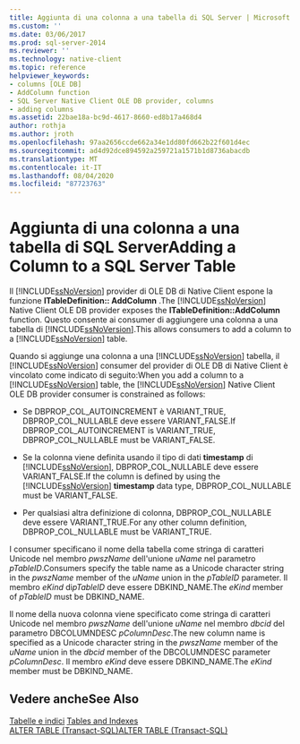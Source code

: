 ```yaml
---
title: Aggiunta di una colonna a una tabella di SQL Server | Microsoft Docs
ms.custom: ''
ms.date: 03/06/2017
ms.prod: sql-server-2014
ms.reviewer: ''
ms.technology: native-client
ms.topic: reference
helpviewer_keywords:
- columns [OLE DB]
- AddColumn function
- SQL Server Native Client OLE DB provider, columns
- adding columns
ms.assetid: 22bae18a-bc9d-4617-8660-ed8b17a468d4
author: rothja
ms.author: jroth
ms.openlocfilehash: 97aa2656ccde662a34e1dd80fd662b22f601d4ec
ms.sourcegitcommit: ad4d92dce894592a259721a1571b1d8736abacdb
ms.translationtype: MT
ms.contentlocale: it-IT
ms.lasthandoff: 08/04/2020
ms.locfileid: "87723763"
---
```

# <a name="adding-a-column-to-a-sql-server-table"></a><span data-ttu-id="c915e-102">Aggiunta di una colonna a una tabella di SQL Server</span><span class="sxs-lookup"><span data-stu-id="c915e-102">Adding a Column to a SQL Server Table</span></span>
  <span data-ttu-id="c915e-103">Il [!INCLUDE[ssNoVersion](../../includes/ssnoversion-md.md)] provider di OLE DB di Native Client espone la funzione **ITableDefinition:: AddColumn** .</span><span class="sxs-lookup"><span data-stu-id="c915e-103">The [!INCLUDE[ssNoVersion](../../includes/ssnoversion-md.md)] Native Client OLE DB provider exposes the **ITableDefinition::AddColumn** function.</span></span> <span data-ttu-id="c915e-104">Questo consente ai consumer di aggiungere una colonna a una tabella di [!INCLUDE[ssNoVersion](../../includes/ssnoversion-md.md)].</span><span class="sxs-lookup"><span data-stu-id="c915e-104">This allows consumers to add a column to a [!INCLUDE[ssNoVersion](../../includes/ssnoversion-md.md)] table.</span></span>  
  
 <span data-ttu-id="c915e-105">Quando si aggiunge una colonna a una [!INCLUDE[ssNoVersion](../../includes/ssnoversion-md.md)] tabella, il [!INCLUDE[ssNoVersion](../../includes/ssnoversion-md.md)] consumer del provider di OLE DB di Native Client è vincolato come indicato di seguito:</span><span class="sxs-lookup"><span data-stu-id="c915e-105">When you add a column to a [!INCLUDE[ssNoVersion](../../includes/ssnoversion-md.md)] table, the [!INCLUDE[ssNoVersion](../../includes/ssnoversion-md.md)] Native Client OLE DB provider consumer is constrained as follows:</span></span>  
  
-   <span data-ttu-id="c915e-106">Se DBPROP_COL_AUTOINCREMENT è VARIANT_TRUE, DBPROP_COL_NULLABLE deve essere VARIANT_FALSE.</span><span class="sxs-lookup"><span data-stu-id="c915e-106">If DBPROP_COL_AUTOINCREMENT is VARIANT_TRUE, DBPROP_COL_NULLABLE must be VARIANT_FALSE.</span></span>  
  
-   <span data-ttu-id="c915e-107">Se la colonna viene definita usando il tipo di dati  **timestamp** di [!INCLUDE[ssNoVersion](../../includes/ssnoversion-md.md)], DBPROP_COL_NULLABLE deve essere VARIANT_FALSE.</span><span class="sxs-lookup"><span data-stu-id="c915e-107">If the column is defined by using the [!INCLUDE[ssNoVersion](../../includes/ssnoversion-md.md)] **timestamp** data type, DBPROP_COL_NULLABLE must be VARIANT_FALSE.</span></span>  
  
-   <span data-ttu-id="c915e-108">Per qualsiasi altra definizione di colonna, DBPROP_COL_NULLABLE deve essere VARIANT_TRUE.</span><span class="sxs-lookup"><span data-stu-id="c915e-108">For any other column definition, DBPROP_COL_NULLABLE must be VARIANT_TRUE.</span></span>  
  
 <span data-ttu-id="c915e-109">I consumer specificano il nome della tabella come stringa di caratteri Unicode nel membro *pwszName* dell'unione *uName* nel parametro *pTableID*.</span><span class="sxs-lookup"><span data-stu-id="c915e-109">Consumers specify the table name as a Unicode character string in the *pwszName* member of the *uName* union in the *pTableID* parameter.</span></span> <span data-ttu-id="c915e-110">Il membro *eKind* di*pTableID* deve essere DBKIND_NAME.</span><span class="sxs-lookup"><span data-stu-id="c915e-110">The *eKind* member of *pTableID* must be DBKIND_NAME.</span></span>  
  
 <span data-ttu-id="c915e-111">Il nome della nuova colonna viene specificato come stringa di caratteri Unicode nel membro *pwszName* dell'unione *uName* nel membro *dbcid* del parametro DBCOLUMNDESC *pColumnDesc*.</span><span class="sxs-lookup"><span data-stu-id="c915e-111">The new column name is specified as a Unicode character string in the *pwszName* member of the *uName* union in the *dbcid* member of the DBCOLUMNDESC parameter *pColumnDesc*.</span></span> <span data-ttu-id="c915e-112">Il membro *eKind* deve essere DBKIND_NAME.</span><span class="sxs-lookup"><span data-stu-id="c915e-112">The *eKind* member must be DBKIND_NAME.</span></span>  
  
## <a name="see-also"></a><span data-ttu-id="c915e-113">Vedere anche</span><span class="sxs-lookup"><span data-stu-id="c915e-113">See Also</span></span>  
 <span data-ttu-id="c915e-114">[Tabelle e indici](tables-and-indexes.md) </span><span class="sxs-lookup"><span data-stu-id="c915e-114">[Tables and Indexes](tables-and-indexes.md) </span></span>  
 [<span data-ttu-id="c915e-115">ALTER TABLE &#40;Transact-SQL&#41;</span><span class="sxs-lookup"><span data-stu-id="c915e-115">ALTER TABLE &#40;Transact-SQL&#41;</span></span>](/sql/t-sql/statements/alter-table-transact-sql)  
  
  

